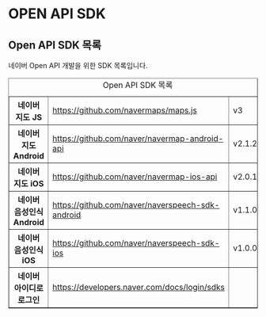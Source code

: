 # OPEN API SDK

<html lang="ko">
<head>
    <title>NAVER Developers - 개발도구 개발환경지원</title>
    <meta name="description" content="NAVER Developers - 개발도구 개발환경지원">
</head>
<body>
<div class="con">
    <div class="h_page_area">
        <h2 class="h_page v2">Open API SDK 목록</h2>
        <div class="side_menu"></div>
    </div>
    <p class="p_desc">네이버 Open API 개발을 위한 SDK 목록입니다.</p>
    <table border="1" class="tbl_v st2">
        <caption><span class="blind">Open API SDK 목록</span></caption>
        <colgroup>
            <col style="width:25%"><col><col style="width:20%">
        </colgroup>
        <tbody>
        <tr>
            <th scope="row">네이버 지도 JS</th>
            <td><a href="https://github.com/navermaps/maps.js">https://github.com/navermaps/maps.js</a></td>
            <td>v3</td>
        </tr>
        <tr>
            <th scope="row">네이버 지도 Android</th>
            <td><a href="https://github.com/naver/navermap-android-api">https://github.com/naver/navermap-android-api</a></td>
            <td>v2.1.2</td>
        </tr>
        <tr>
            <th scope="row">네이버 지도 iOS</th>
            <td><a href="https://github.com/naver/navermap-ios-api">https://github.com/naver/navermap-ios-api</a></td>
            <td>v2.0.19</td>
        </tr>
        <tr>
            <th scope="row">네이버 음성인식 Android</th>
            <td><a href="https://github.com/naver/naverspeech-sdk-android">https://github.com/naver/naverspeech-sdk-android</a></td>
            <td>v1.1.0</td>
        </tr>
        <tr>
            <th scope="row">네이버 음성인식 iOS</th>
            <td><a href="https://github.com/naver/naverspeech-sdk-ios">https://github.com/naver/naverspeech-sdk-ios</a></td>
            <td>v1.0.0</td>
        </tr>
        <tr>
            <th scope="row">네이버 아이디로 로그인</th>
            <td><a href="https://developers.naver.com/docs/login/sdks">https://developers.naver.com/docs/login/sdks</a></td>
            <td></td>
        </tr>
        </tbody>
    </table>
</div>
</body>
</html>